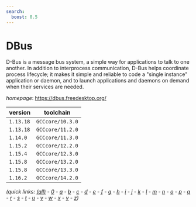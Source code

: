 ```yaml
---
search:
  boost: 0.5
---
```

# DBus

D-Bus is a message bus system, a simple way for applications to talk  to one another.  In addition to interprocess communication, D-Bus helps  coordinate process lifecycle; it makes it simple and reliable to code  a "single instance" application or daemon, and to launch applications  and daemons on demand when their services are needed.

*homepage*: <https://dbus.freedesktop.org/>

version | toolchain
--------|----------
``1.13.18`` | ``GCCcore/10.3.0``
``1.13.18`` | ``GCCcore/11.2.0``
``1.14.0`` | ``GCCcore/11.3.0``
``1.15.2`` | ``GCCcore/12.2.0``
``1.15.4`` | ``GCCcore/12.3.0``
``1.15.8`` | ``GCCcore/13.2.0``
``1.15.8`` | ``GCCcore/13.3.0``
``1.16.2`` | ``GCCcore/14.2.0``


*(quick links: [(all)](../index.md) - [0](../0/index.md) - [a](../a/index.md) - [b](../b/index.md) - [c](../c/index.md) - [d](../d/index.md) - [e](../e/index.md) - [f](../f/index.md) - [g](../g/index.md) - [h](../h/index.md) - [i](../i/index.md) - [j](../j/index.md) - [k](../k/index.md) - [l](../l/index.md) - [m](../m/index.md) - [n](../n/index.md) - [o](../o/index.md) - [p](../p/index.md) - [q](../q/index.md) - [r](../r/index.md) - [s](../s/index.md) - [t](../t/index.md) - [u](../u/index.md) - [v](../v/index.md) - [w](../w/index.md) - [x](../x/index.md) - [y](../y/index.md) - [z](../z/index.md))*

